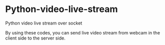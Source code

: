 # Python-video-live-stream
Python video live stream over socket

By using these codes, you can send live video stream from webcam in the client side to the server side.
